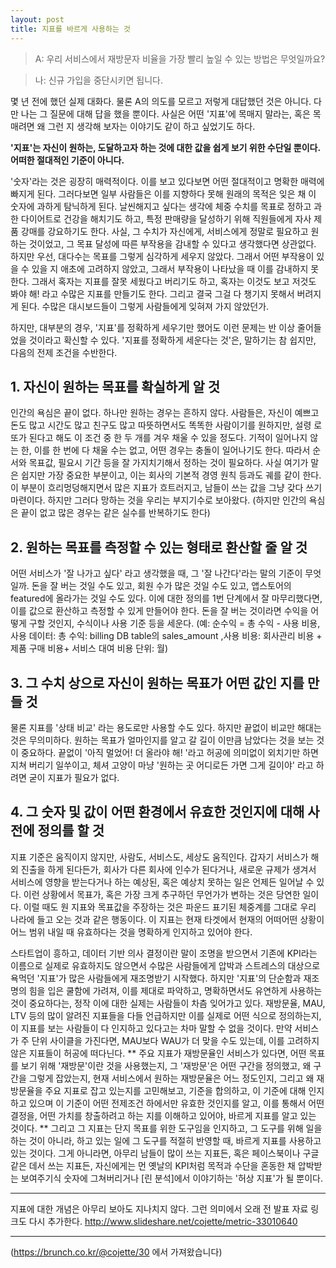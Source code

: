 ```yaml
---
layout: post
title: 지표를 바르게 사용하는 것
---
```


> A: 우리 서비스에서 재방문자 비율을 가장 빨리 높일 수 있는 방법은 무엇일까요?

> 나: 신규 가입을 중단시키면 됩니다.

몇 년 전에 했던 실제 대화다. 물론 A의 의도를 모르고 저렇게 대답했던 것은 아니다. 다만 나는 그 질문에 대해 답을 했을 뿐이다. 사실은 어떤 '지표'에 목매지 말라는, 혹은 목매려면 왜 그런 지 생각해 보자는 이야기도 같이 하고 싶었기도 하다.

**'지표'는 자신이 원하는, 도달하고자 하는 것에 대한 값을 쉽게 보기 위한 수단일 뿐이다. 어떠한 절대적인 기준이 아니다.**

 '숫자'라는 것은 굉장히 매력적이다. 이를 보고 있다보면 어떤 절대적이고 명확한  매력에 빠지게 된다. 그러다보면 일부 사람들은 이를 지향하다 못해 원래의 목적은 잊은 채 이 숫자에 과하게 탐닉하게 된다. 날씬해지고 싶다는 생각에 체중 수치를 목표로 정하고 과한 다이어트로 건강을 해치기도 하고, 특정 판매량을 달성하기 위해 직원들에게 자사 제품 강매를 강요하기도 한다.
사실, 그 수치가 자신에게, 서비스에게 정말로 필요하고 원하는 것이었고, 그 목표 달성에 따른 부작용을 감내할 수 있다고 생각했다면 상관없다. 하지만 우선, 대다수는 목표를 그렇게 심각하게 세우지 않았다. 그래서 어떤 부작용이 있을 수 있을 지 애초에 고려하지 않았고, 그래서 부작용이 나타났을 때 이를 감내하지 못한다. 그래서 혹자는 지표를 잘못 세웠다고 버리기도 하고, 혹자는 이것도 보고 저것도 봐야 해! 라고 수많은 지표를 만들기도 한다. 그리고 결국 그걸 다 챙기지 못해서 버려지게 된다. 수많은 대시보드들이 그렇게 사람들에게 잊혀져 가지 않았던가.

하지만, 대부분의 경우, '지표'를 정확하게 세우기만 했어도 이런 문제는 반 이상 줄어들었을 것이라고 확신할 수 있다. '지표를 정확하게 세운다는 것'은, 말하기는 참 쉽지만, 다음의 전제 조건을 수반한다.

## 1. 자신이 원하는 목표를 확실하게 알 것
인간의 욕심은 끝이 없다. 하나만 원하는 경우는 흔하지 않다. 사람들은, 자신이 예쁘고 돈도 많고 시간도 많고 친구도 많고 따뜻하면서도 똑똑한 사람이기를 원하지만, 설령 로또가 된다고 해도 이 조건 중 한 두 개를 겨우 채울 수 있을 정도다. 기적이 일어나지 않는 한, 이를 한 번에 다 채울 수는 없고, 어떤 경우는 충돌이 일어나기도 한다. 따라서 순서와 목표값, 필요시 기간 등을 잘 가지치기해서 정하는 것이 필요하다. 사실 여기가 말은 쉽지만 가장 중요한 부분이고, 이는 회사의 기본적 경영 원칙 등과도 궤를 같이 한다. 이 부분이 흐리멍덩해지면서 많은 지표가 흐트러지고, 남들이 쓰는 값을 그냥 갖다 쓰기 마련이다. 하지만 그러다 망하는 것을 우리는 부지기수로 보아왔다. (하지만 인간의 욕심은 끝이 없고 많은 경우는 같은 실수를 반복하기도 한다)

## 2. 원하는 목표를 측정할 수 있는 형태로 환산할 줄 알 것
어떤 서비스가 '잘 나가고 싶다' 라고 생각했을 때, 그 '잘 나간다'라는 말의 기준이 무엇일까. 돈을 잘 버는 것일 수도 있고, 회원 수가 많은 것일 수도 있고, 앱스토어의 featured에 올라가는 것일 수도 있다. 이에 대한 정의를 1번 단계에서 잘 마무리했다면, 이를 값으로 환산하고 측정할 수 있게 만들어야 한다. 돈을 잘 버는 것이라면 수익을 어떻게 구할 것인지, 수식이나 사용 기준 등을 세운다. (예: 순수익 = 총 수익 - 사용 비용, 사용 데이터: 총 수익: billing DB table의 sales_amount  ,사용 비용: 회사관리 비용 + 제품 구매 비용+ 서비스 대여 비용 단위: 월)

## 3. 그 수치 상으로 자신이 원하는 목표가 어떤 값인 지를 만들 것
물론 지표를 '상태 비교' 라는 용도로만 사용할 수도 있다. 하지만 끝없이 비교만 해대는 것은 무의미하다. 원하는 목표가 얼마인지를 알고 갈 길이 이만큼 남았다는 것을 보는 것이 중요하다. 끝없이 '아직 멀었어! 더 올라야 해! '라고 허공에 의미없이 외치기만 하면 지쳐 버리기 일쑤이고, 체셔 고양이 마냥 '원하는 곳 어디로든 가면 그게 길이야' 라고 하려면 굳이 지표가 필요가 없다.

## 4. 그 숫자 및 값이 어떤 환경에서 유효한 것인지에 대해 사전에 정의를 할 것
지표 기준은 움직이지 않지만, 사람도, 서비스도, 세상도 움직인다. 갑자기 서비스가 해외 진출을 하게 된다든가, 회사가 다른 회사에 인수가 된다거나, 새로운 규제가 생겨서 서비스에 영향을 받는다거나 하는 예상된, 혹은 예상치 못하는 일은 언제든 일어날 수 있다. 이런 상황에서 목표가, 혹은 가장 크게 추구하던 무언가가 변하는 것은 당연한 일이다. 이럴 때도 원 지표와 목표값을 주장하는 것은 파운드 표기된 체중계를 그대로 우리 나라에 들고 오는 것과 같은 행동이다. 이 지표는 현재 타겟에서 현재의 어떠어떤 상황이 어느 범위 내일 때 유효하다는 것을 명확하게 인지하고 있어야 한다.

스타트업이 흥하고, 데이터 기반 의사 결정이란 말이 조명을 받으면서 기존에 KPI라는 이름으로 실제로 유효하지도 않으면서 수많은 사람들에게 압박과 스트레스의 대상으로 욕먹던 '지표'가 많은 사람들에게 재조명받기 시작했다. 하지만 '지표'의 단순함과 재조명의 힘을 입은 쿨함에 가려져, 이를 제대로 파악하고, 명확하면서도 유연하게 사용하는 것이 중요하다는, 정작 이에 대한 실제는 사람들이 차츰 잊어가고 있다. 재방문율, MAU, LTV 등의 많이 알려진 지표들을 다들 언급하지만 이를 실제로 어떤 식으로 정의하는지, 이 지표를 보는 사람들이 다 인지하고 있다고는 차마 말할 수 없을 것이다. 만약 서비스가 주 단위 사이클을 가진다면, MAU보다 WAU가 더 맞을 수도 있는데, 이를 고려하지 않은 지표들이 허공에 떠다닌다.
 ** 주요 지표가 재방문율인 서비스가 있다면, 어떤 목표를 보기 위해 '재방문'이란 것을 사용했는지,  그 '재방문'은 어떤 구간을 정의했고, 왜 구간을 그렇게 잡았는지, 현재 서비스에서 원하는 재방문율은 어느 정도인지, 그리고 왜 재방문율을 주요 지표로 잡고 있는지를 고민해보고, 기준을 합의하고,  이 기준에 대해 인지하고 있으며 이 기준이 어떤 전제조건 하에서만 유효한 것인지를 알고, 이를 통해서 어떤 결정을, 어떤 가치를 창출하려고 하는 지를 이해하고 있어야, 바르게 지표를 알고 있는 것이다. **
 그리고 그 지표는 단지 목표를 위한 도구임을 인지하고, 그 도구를 위해 일을 하는 것이 아니라, 하고 있는 일에 그 도구를 적절히 반영할 때, 바르게 지표를 사용하고 있는 것이다. 그게 아니라면, 아무리 남들이 많이 쓰는 지표든, 혹은 페이스북이나 구글 같은 데서 쓰는 지표든, 자신에게는 먼 옛날의 KPI처럼 목적과 수단을 혼동한 채 압박받는 보여주기식 숫자에 그쳐버리거나  [린 분석]에서 이야기하는 '허상 지표'가 될 뿐이다.

---
지표에 대한 개념은 아무리 보아도 지나치지 않다. 그런 의미에서 오래 전 발표 자료 링크도 다시 추가한다.
http://www.slideshare.net/cojette/metric-33010640

---
(<https://brunch.co.kr/@cojette/30> 에서 가져왔습니다)
